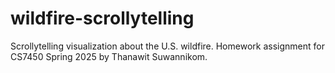 # wildfire-scrollytelling
Scrollytelling visualization about the U.S. wildfire. Homework assignment for CS7450 Spring 2025 by Thanawit Suwannikom.
